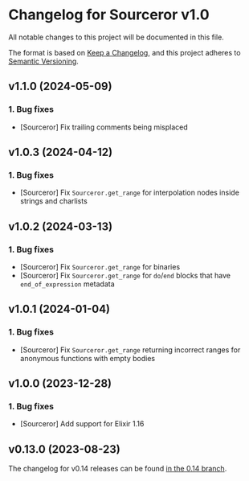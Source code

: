 # Changelog for Sourceror v1.0

All notable changes to this project will be documented in this file.

The format is based on [Keep a Changelog](https://keepachangelog.com/en/1.0.0/),
and this project adheres to [Semantic Versioning](https://semver.org/spec/v2.0.0.html).

## v1.1.0 (2024-05-09)

### 1. Bug fixes
- [Sourceror] Fix trailing comments being misplaced

## v1.0.3 (2024-04-12)

### 1. Bug fixes

- [Sourceror] Fix `Sourceror.get_range` for interpolation nodes inside
  strings and charlists

## v1.0.2 (2024-03-13)

### 1. Bug fixes

- [Sourceror] Fix `Sourceror.get_range` for binaries
- [Sourceror] Fix `Sourceror.get_range` for `do`/`end` blocks that have
  `end_of_expression` metadata

## v1.0.1 (2024-01-04)

### 1. Bug fixes

- [Sourceror] Fix `Sourceror.get_range` returning incorrect ranges for
  anonymous functions with empty bodies

## v1.0.0 (2023-12-28)

### 1. Bug fixes

- [Sourceror] Add support for Elixir 1.16

## v0.13.0 (2023-08-23)

The changelog for v0.14 releases can be found [in the 0.14
branch](https://github.com/doorgan/sourceror/blob/v0.14/CHANGELOG.md).
